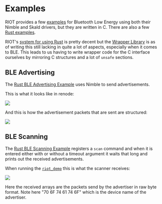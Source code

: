 # Examples

RIOT provides a few [examples](https://github.com/RIOT-OS/RIOT/tree/master/examples) for Bluetooth Low Energy using both their Nimble and Skald drivers, but they are written in C.
There are also a few [Rust examples](https://github.com/RIOT-OS/RIOT/tree/master/examples/rust-hello-world).

RIOT's [system for using Rust](https://doc.riot-os.org/using-rust.html) is pretty decent but the [Wrapper Library](https://github.com/RIOT-OS/rust-riot-wrappers) is as of writing this still lacking in quite a lot of aspects, especially when it comes to BLE.
This leads to us having to write wrapper code for the C interface ourselves by mirroring C structures and a lot of `unsafe` sections.

## BLE Advertising

The [Rust BLE Advertising Example](https://github.com/ds-kiel/AreWeIoTYet/tree/main/riot/examples/rust-nimble_advertiser) uses Nimble to send advertisements.

This is what it looks like in renode:

![](advertise.png)

And this is how the advertisement packets that are sent are structured:

![](packet.png)

## BLE Scanning

The [Rust BLE Scanning Example](https://github.com/ds-kiel/AreWeIoTYet/tree/main/riot/examples/rust-nimble_scanner) registers a `scan` command and when it is entered either with or without a timeout argument it waits that long and prints out the received advertisements.

When running the [`riot_demo`](build.html#riot_demo) this is what the scanner receives:

![](receive.png)

Here the received arrays are the packets send by the advertiser in raw byte format.
Note here "70 6F 74 61 74 6F" which is the device name of the advertiser.